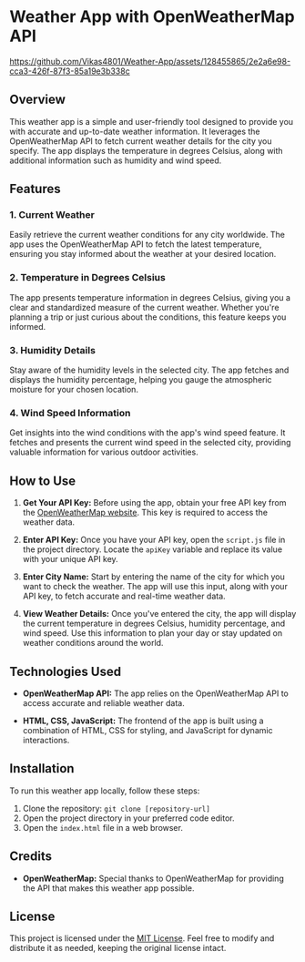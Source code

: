 # Weather App with OpenWeatherMap API


https://github.com/Vikas4801/Weather-App/assets/128455865/2e2a6e98-cca3-426f-87f3-85a19e3b338c


## Overview

This weather app is a simple and user-friendly tool designed to provide you with accurate and up-to-date weather information. It leverages the OpenWeatherMap API to fetch current weather details for the city you specify. The app displays the temperature in degrees Celsius, along with additional information such as humidity and wind speed.

## Features

### 1. Current Weather

Easily retrieve the current weather conditions for any city worldwide. The app uses the OpenWeatherMap API to fetch the latest temperature, ensuring you stay informed about the weather at your desired location.

### 2. Temperature in Degrees Celsius

The app presents temperature information in degrees Celsius, giving you a clear and standardized measure of the current weather. Whether you're planning a trip or just curious about the conditions, this feature keeps you informed.

### 3. Humidity Details

Stay aware of the humidity levels in the selected city. The app fetches and displays the humidity percentage, helping you gauge the atmospheric moisture for your chosen location.

### 4. Wind Speed Information

Get insights into the wind conditions with the app's wind speed feature. It fetches and presents the current wind speed in the selected city, providing valuable information for various outdoor activities.

## How to Use

1. **Get Your API Key:** Before using the app, obtain your free API key from the [OpenWeatherMap website](https://openweathermap.org/api). This key is required to access the weather data.

2. **Enter API Key:** Once you have your API key, open the `script.js` file in the project directory. Locate the `apiKey` variable and replace its value with your unique API key.

3. **Enter City Name:** Start by entering the name of the city for which you want to check the weather. The app will use this input, along with your API key, to fetch accurate and real-time weather data.

4. **View Weather Details:** Once you've entered the city, the app will display the current temperature in degrees Celsius, humidity percentage, and wind speed. Use this information to plan your day or stay updated on weather conditions around the world.

## Technologies Used

- **OpenWeatherMap API:** The app relies on the OpenWeatherMap API to access accurate and reliable weather data.

- **HTML, CSS, JavaScript:** The frontend of the app is built using a combination of HTML, CSS for styling, and JavaScript for dynamic interactions.

## Installation

To run this weather app locally, follow these steps:

1. Clone the repository: `git clone [repository-url]`
2. Open the project directory in your preferred code editor.
3. Open the `index.html` file in a web browser.

## Credits

- **OpenWeatherMap:** Special thanks to OpenWeatherMap for providing the API that makes this weather app possible.

## License





This project is licensed under the [MIT License](LICENSE). Feel free to modify and distribute it as needed, keeping the original license intact.
